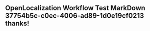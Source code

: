 <properties
ms.topic="hero-topic"
ms.test1="hero-topic"
ms.test2="test"/>

## OpenLocalization Workflow Test MarkDown 37754b5c-c0ec-4006-ad89-1d0e19cf0213 thanks!
